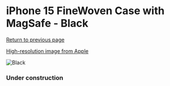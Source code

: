 # iPhone 15 FineWoven Case with MagSafe - Black

[Return to previous page](/iphone_15)

[High-resolution image from Apple](https://store.storeimages.cdn-apple.com/8756/as-images.apple.com/is/MT393?wid=4500&hei=4500&fmt=png)

<div style="width: 384px"><img src="/everysource/MT393.png" alt="Black"></div>

### Under construction
